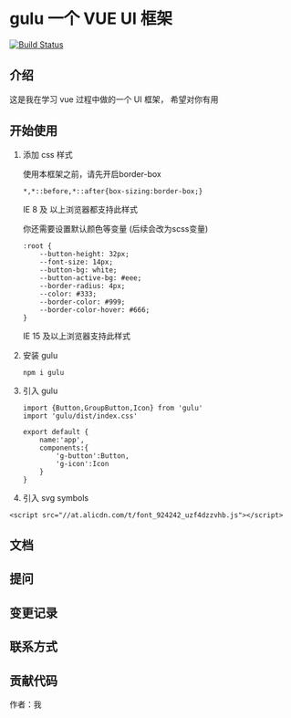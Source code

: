 # gulu 一个 VUE UI 框架

[![Build Status](https://www.travis-ci.org/FantasticPerson/vue-wheel.svg?branch=master)](https://www.travis-ci.org/FantasticPerson/vue-wheel)

## 介绍

这是我在学习 vue 过程中做的一个 UI 框架， 希望对你有用

## 开始使用

1. 添加 css 样式

    使用本框架之前，请先开启border-box

    ```
    *,*::before,*::after{box-sizing:border-box;}
    ```
    IE 8 及 以上浏览器都支持此样式

    你还需要设置默认颜色等变量 (后续会改为scss变量)
    ```
    :root {
        --button-height: 32px;
        --font-size: 14px;
        --button-bg: white;
        --button-active-bg: #eee;
        --border-radius: 4px;
        --color: #333;
        --border-color: #999;
        --border-color-hover: #666;
    }
    ```

    IE 15 及以上浏览器支持此样式

2. 安装 gulu
    ```
    npm i gulu
    ```

3. 引入 gulu
    ```
    import {Button,GroupButton,Icon} from 'gulu'
    import 'gulu/dist/index.css'

    export default {
        name:'app',
        components:{
            'g-button':Button,
            'g-icon':Icon
        }
    }
    ```

4. 引入 svg symbols

```
<script src="//at.alicdn.com/t/font_924242_uzf4dzzvhb.js"></script>
```

## 文档

## 提问

## 变更记录

## 联系方式

## 贡献代码

作者：我



